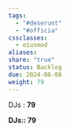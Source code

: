 ```yaml
---
tags:
  - "#deserunt"
  - "#officia"
cssclasses:
  - eiusmod
aliases: 
share: "true"
status: Backlog
due: 2024-06-08
weight: 79
---
```

DJs : **79**

<b><span><p>DJs:: 79</p></span></b>


